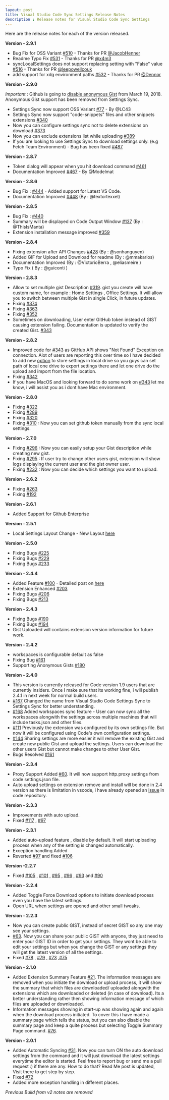 ```yaml
---
layout: post
title: Visual Studio Code Sync Settings Release Notes
description : Release notes for Visual Studio Code Sync Settings
---
```

Here are the release notes for each of the version released.

**Version - 2.9.1**

* Bug Fix for OSS Variant  [#510](https://github.com/shanalikhan/code-settings-sync/issues/510) - Thanks for PR [@JacobHenner](https://github.com/JacobHenner)
* Readme Typo Fix [#531](https://github.com/shanalikhan/code-settings-sync/issues/531) - Thanks for PR [@x4m3](https://github.com/x4m3)
* syncLocalSettings does not support replacing setting with "False" value [#516](https://github.com/shanalikhan/code-settings-sync/issues/516) - Thanks for PR [@leepowellcouk](https://github.com/leepowellcouk)
* add support for xdg environment paths [#532](https://github.com/shanalikhan/code-settings-sync/pull/532) - Thanks for PR [@Dennor](https://github.com/Dennor)



**Version - 2.9.0**

*Important* : Github is going to [disable anonymous Gist](https://blog.github.com/2018-02-18-deprecation-notice-removing-anonymous-gist-creation/) from March 19, 2018. Anonymous Gist support has been removed from Settings Sync.

* Settings Sync now support OSS Variant  [#77](https://github.com/shanalikhan/code-settings-sync/issues/77) - By @LC43
* Settings Sync now support "code-snippets" files and other snippets extensions [#340](https://github.com/shanalikhan/code-settings-sync/issues/340)
* Now you can configure settings sync not to delete extensions on download [#373](https://github.com/shanalikhan/code-settings-sync/issues/373)
* Now you can exclude extensions list while uploading [#389](https://github.com/shanalikhan/code-settings-sync/issues/389)
* If you are looking to use Settings Sync to download settings only. (e.g Fetch Team Environment) - Bug has been fixed [#487](https://github.com/shanalikhan/code-settings-sync/issues/487)


**Version - 2.8.7**

* Token dialog will appear when you hit download command [#461](https://github.com/shanalikhan/code-settings-sync/issues/461)
* Documentation Improved [#467](https://github.com/shanalikhan/code-settings-sync/pull/467) - By @Modelmat



**Version - 2.8.6**

* Bug Fix : [#444](https://github.com/shanalikhan/code-settings-sync/issues/444) - Added support for Latest VS Code.
* Documentation Improved [#448](https://github.com/shanalikhan/code-settings-sync/pull/448) (By : @textortexxel)


**Version - 2.8.5**

* Bug Fix : [#440](https://github.com/shanalikhan/code-settings-sync/issues/440)
* Summary will be displayed on Code Output Window [#137](https://github.com/shanalikhan/code-settings-sync/issues/137) (By : @ThisIsManta)
* Extension installation message improved [#359](https://github.com/shanalikhan/code-settings-sync/issues/359)


**Version - 2.8.4**

* Fixing extension after API Changes [#428](https://github.com/shanalikhan/code-settings-sync/issues/428) (By : @sonhanguyen)
* Added GIF for Upload and Download for readme (By : @mmakarios)
* Documentation Improved (By : @VictorioBerra , @eliasmeire )
* Typo Fix ( By : @guiconti )


**Version - 2.8.3**

* Allow to set multiple gist Description [#319](https://github.com/shanalikhan/code-settings-sync/issues/319). gist you create will have custom name, for example : Home Settings , Office Settings. It will allow you to switch between multiple Gist in single Click, in future updates.
* Fixing [#374](https://github.com/shanalikhan/code-settings-sync/issues/374)
* Fixing [#363](https://github.com/shanalikhan/code-settings-sync/issues/363)
* Fixing [#352](https://github.com/shanalikhan/code-settings-sync/issues/352)
* Sometimes on downloading, User enter GitHub token instead of GIST causing extension failing. Documentation is updated to verify the created Gist. [#343](https://github.com/shanalikhan/code-settings-sync/issues/343)


**Version - 2.8.2**

* Improved code for [#343](https://github.com/shanalikhan/code-settings-sync/issues/343) as GitHub API shows "Not Found" Exception on connection. Alot of users are reporting this over time so  I have decided to add new [option](https://github.com/shanalikhan/code-settings-sync/issues/343) to store settings in local drive so you guys can set path of local one drive to export settings there and let one drive do the upload and import from the file location.
* Fixing [#342](https://github.com/shanalikhan/code-settings-sync/issues/342)
* If you have MacOS and looking forward to do some work on [#343](https://github.com/shanalikhan/code-settings-sync/issues/343) let me know, i will assist you as i dont have Mac environment.


**Version - 2.8.0**

* Fixing [#322](https://github.com/shanalikhan/code-settings-sync/issues/322)
* Fixing [#289](https://github.com/shanalikhan/code-settings-sync/issues/289)
* Fixing [#320](https://github.com/shanalikhan/code-settings-sync/issues/320)
* Fixing [#310](https://github.com/shanalikhan/code-settings-sync/issues/310) : Now you can set github token manually from the sync local settings.


**Version - 2.7.0**


* Fixing [#296](https://github.com/shanalikhan/code-settings-sync/issues/296) : Now you can easily setup your Gist description while creating new gist.
* Fixing [#295](https://github.com/shanalikhan/code-settings-sync/issues/295) : If user try to change other users gist, extension will show logs displaying the current user and the gist owner user.
* Fixing [#232](https://github.com/shanalikhan/code-settings-sync/issues/232) : Now you can decide which settings you want to upload.


**Version - 2.6.2**

* Fixing [#263](https://github.com/shanalikhan/code-settings-sync/issues/263)
* Fixing [#192](https://github.com/shanalikhan/code-settings-sync/issues/192)


**Version - 2.6.1**

* Added Support for Github Enterprise

**Version - 2.5.1**

* Local Settings Layout Change - New Layout [here](http://shanalikhan.github.io/2017/02/19/Option-to-ignore-settings-folders-code-settings-sync.html)



**Version - 2.5.0**

* Fixing Bugs [#225](https://github.com/shanalikhan/code-settings-sync/issues/225)
* Fixing Bugs [#229](https://github.com/shanalikhan/code-settings-sync/issues/229)
* Fixing Bugs [#233](https://github.com/shanalikhan/code-settings-sync/issues/233)


**Version - 2.4.4**

* Added Feature [#100](https://github.com/shanalikhan/code-settings-sync/issues/100) - Detailed post on [here](http://shanalikhan.github.io/2017/02/19/Option-to-ignore-settings-folders-code-settings-sync.html)
* Extension Enhanced [#203](https://github.com/shanalikhan/code-settings-sync/issues/203)
* Fixing Bugs [#206](https://github.com/shanalikhan/code-settings-sync/issues/206)
* Fixing Bugs [#213](https://github.com/shanalikhan/code-settings-sync/issues/213)



**Version - 2.4.3**

* Fixing Bugs [#190](https://github.com/shanalikhan/code-settings-sync/issues/190)
* Fixing Bugs [#194](https://github.com/shanalikhan/code-settings-sync/issues/194)
* Gist Uploaded will contains extension version information for future work.


**Version - 2.4.2**

* workspaces is configurable default as false
* Fixing Bug [#161](https://github.com/shanalikhan/code-settings-sync/issues/161)
* Supporting Anonymous Gists [#180](https://github.com/shanalikhan/code-settings-sync/issues/180)

**Version - 2.4.0**

* This version is currently released for Code version 1.9 users that are currently insiders. Once I make sure that its working fine, i will publish 2.4.1 in next week for normal build users.
* [#167](https://github.com/shanalikhan/code-settings-sync/issues/167) Changed the name from Visual Studio Code Settings Sync to Settings Sync for better understanding.
* [#168](https://github.com/shanalikhan/code-settings-sync/issues/168) Added workspaces sync feature - User can now sync all the workspaces alongwith the settings across multiple machines that will include tasks.json and other files.
* [#111](https://github.com/shanalikhan/code-settings-sync/issues/111) Previously the extension was configured by its own settings file. But now it will be configured using Code's own configuration settings.
* [#144](https://github.com/shanalikhan/code-settings-sync/issues/144) Sharing settings are more easier it will remove the existing Gist and create new public Gist and upload the settings. Users can download the other users Gist but cannot make changes to other User Gist.
* Bugs Resolved [#161](https://github.com/shanalikhan/code-settings-sync/issues/161)


**Version - 2.3.4**

* Proxy Support Added [#60](https://github.com/shanalikhan/code-settings-sync/issues/60). It will now support http.proxy settings from code settings.json file.
* Auto upload settings on extension remove and install will be done in 2.4 version as there is limitation in vscode, i have already opened an [issue](https://github.com/Microsoft/vscode/issues/14444) in code repository. 


**Version - 2.3.3**


* Improvements with auto upload.
* Fixed [#117](https://github.com/shanalikhan/code-settings-sync/issues/117) , [#97](https://github.com/shanalikhan/code-settings-sync/issues/97)


**Version - 2.3.1**

* Added auto-upload feature , disable by default. It will start uploading process when any of the setting is changed automatically.
* Exception handling Added
* Reverted [#97](https://github.com/shanalikhan/code-settings-sync/issues/97) and fixed [#106](https://github.com/shanalikhan/code-settings-sync/issues/106)

**Version -2.2.7**

* Fixed [#105](https://github.com/shanalikhan/code-settings-sync/issues/105) , [#101](https://github.com/shanalikhan/code-settings-sync/issues/101) , [#95](https://github.com/shanalikhan/code-settings-sync/issues/98) , [#96](https://github.com/shanalikhan/code-settings-sync/issues/96) , [#93](https://github.com/shanalikhan/code-settings-sync/issues/93) and [#90](https://github.com/shanalikhan/code-settings-sync/issues/90)



**Version - 2.2.4**

* Added Toggle Force Download options to initiate download process even you have the latest settings.
* Open URL when settings are opened and other small tweaks.


**Version - 2.2.3**

* Now you can create public GIST, instead of secret GIST so any one may see your settings.
* [#63](https://github.com/shanalikhan/code-settings-sync/issues/63). Now you can share your public GIST with anyone, they just need to enter your GIST ID in order to get your settings. They wont be able to edit your settings but when you change the GIST or any settings they will get the latest version of all the settings.
* Fixed [#78](https://github.com/shanalikhan/code-settings-sync/issues/78) , [#79](https://github.com/shanalikhan/code-settings-sync/issues/79) , [#73](https://github.com/shanalikhan/code-settings-sync/issues/73) ,[#75](https://github.com/shanalikhan/code-settings-sync/issues/75)


**Version - 2.1.0**

* Added Extension Summary Feature [#21](https://github.com/shanalikhan/code-settings-sync/issues/21). The information messages are removed when you initiate the download or upload process, it will show the summary that which files are downloaded/ uploaded alongwith the extensions which are downloaded or deleted (in case of download). Its a better understanding rather then showing information message of which files are uploaded or downloaded.
* Information messages showing in start-up was showing again and again when the download process initiated. To cover this i have made a summary page which tells the status, but you can also disable the summary page and keep a quite process but selecting Toggle Summary Page command. [#76](https://github.com/shanalikhan/code-settings-sync/issues/76).

**Version - 2.0.1**


* Added Automatic Syncing [#31](https://github.com/shanalikhan/code-settings-sync/issues/31). Now you can turn ON the auto download settings from the command and it will just download the latest settings everytime the editor is started. Feel free to report bug or send me a pull request :) if there are any. How to do that? Read Me post is updated, Visit there to get step by step.
* Fixed [#72](https://github.com/shanalikhan/code-settings-sync/issues/72)
* Added more exception handling in different places.



_Previous Build from v2 notes are removed_
